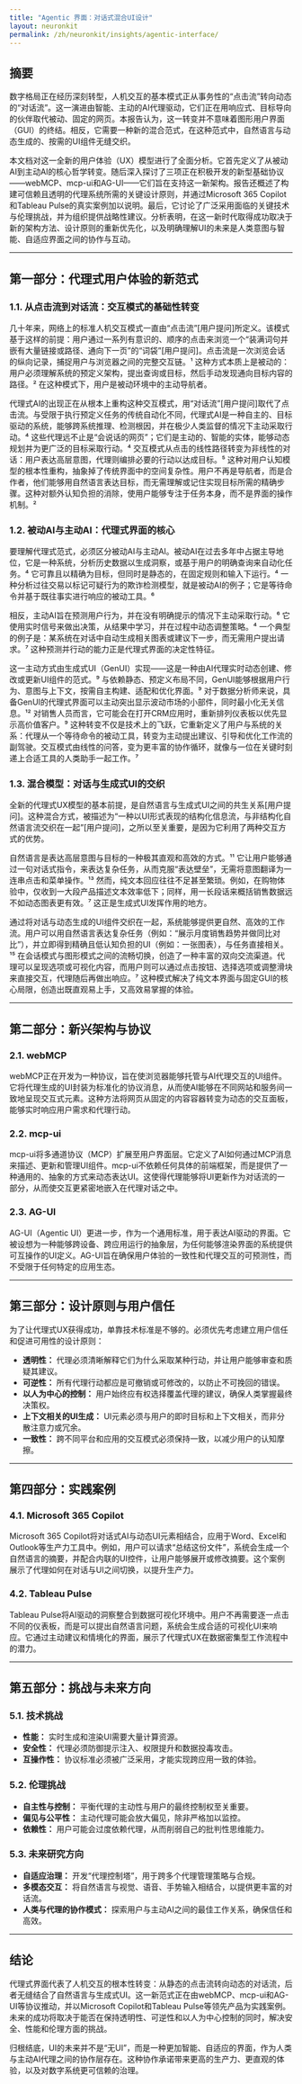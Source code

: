 ```yaml
---
title: "Agentic 界面：对话式混合UI设计"
layout: neuronkit
permalink: /zh/neuronkit/insights/agentic-interface/
---
```



## **摘要**

数字格局正在经历深刻转型，人机交互的基本模式正从事务性的“点击流”转向动态的“对话流”。这一演进由智能、主动的AI代理驱动，它们正在用响应式、目标导向的伙伴取代被动、固定的网页。本报告认为，这一转变并不意味着图形用户界面（GUI）的终结。相反，它需要一种新的混合范式，在这种范式中，自然语言与动态生成的、按需的UI组件无缝交织。

本文档对这一全新的用户体验（UX）模型进行了全面分析。它首先定义了从被动AI到主动AI的核心哲学转变。随后深入探讨了三项正在积极开发的新型基础协议——webMCP、mcp-ui和AG-UI——它们旨在支持这一新架构。报告还概述了构建可信赖且透明的代理系统所需的关键设计原则，并通过Microsoft 365 Copilot和Tableau Pulse的真实案例加以说明。最后，它讨论了广泛采用面临的关键技术与伦理挑战，并为组织提供战略性建议。分析表明，在这一新时代取得成功取决于新的架构方法、设计原则的重新优先化，以及明确理解UI的未来是人类意图与智能、自适应界面之间的协作与互动。

---

## **第一部分：代理式用户体验的新范式**

### **1.1. 从点击流到对话流：交互模式的基础性转变**

几十年来，网络上的标准人机交互模式一直由“点击流”\[用户提问\]所定义。该模式基于这样的前提：用户通过一系列有意识的、顺序的点击来浏览一个“装满词句并嵌有大量链接或路径、通向下一页”的“词袋”\[用户提问\]。点击流是一次浏览会话的纵向记录，捕捉用户与浏览器之间的完整交互链。¹ 这种方式本质上是被动的：用户必须理解系统的预定义架构，提出查询或目标，然后手动发现通向目标内容的路径。² 在这种模式下，用户是被动环境中的主动导航者。

代理式AI的出现正在从根本上重构这种交互模式，用“对话流”\[用户提问\]取代了点击流。与受限于执行预定义任务的传统自动化不同，代理式AI是一种自主的、目标驱动的系统，能够跨系统推理、检测根因，并在极少人类监督的情况下主动采取行动。⁴ 这些代理远不止是“会说话的网页”；它们是主动的、智能的实体，能够动态规划并为更广泛的目标采取行动。⁴ 交互模式从点击的线性路径转变为非线性的对话：用户表达高层意图，代理则编排必要的行动以达成目标。⁵ 这种对用户认知模型的根本性重构，抽象掉了传统界面中的空间复杂性。用户不再是导航者，而是合作者，他们能够用自然语言表达目标，而无需理解或记住实现目标所需的精确步骤。这种对额外认知负担的消除，使用户能够专注于任务本身，而不是界面的操作机制。²

### **1.2. 被动AI与主动AI：代理式界面的核心**

要理解代理式范式，必须区分被动AI与主动AI。被动AI在过去多年中占据主导地位，它是一种系统，分析历史数据以生成洞察，或基于用户的明确查询来自动化任务。⁴ 它可靠且以精确为目标，但同时是静态的，在固定规则和输入下运行。⁴ 一种分析过往交易以标记可疑行为的欺诈检测模型，就是被动AI的例子；它是等待命令并基于既往事实进行响应的被动工具。⁶

相反，主动AI旨在预测用户行为，并在没有明确提示的情况下主动采取行动。⁶ 它使用实时信号来做出决策，从结果中学习，并在过程中动态调整策略。⁴ 一个典型的例子是：某系统在对话中自动生成相关图表或建议下一步，而无需用户提出请求。⁷ 这种预测并行动的能力正是代理式界面的决定性特征。

这一主动方式由生成式UI（GenUI）实现——这是一种由AI代理实时动态创建、修改或更新UI组件的范式。⁹ 与依赖静态、预定义布局不同，GenUI能够根据用户行为、意图与上下文，按需自主构建、适配和优化界面。⁹ 对于数据分析师来说，具备GenUI的代理式界面可以主动突出显示波动市场的小部件，同时最小化无关信息。¹² 对销售人员而言，它可能会在打开CRM应用时，重新排列仪表板以优先显示高价值客户。⁹ 这种转变不仅是技术上的飞跃，它重新定义了用户与系统的关系：代理从一个等待命令的被动工具，转变为主动提出建议、引导和优化工作流的副驾驶。交互模式由线性的问答，变为更丰富的协作循环，就像与一位在关键时刻递上合适工具的人类助手一起工作。⁷

### **1.3. 混合模型：对话与生成式UI的交织**

全新的代理式UX模型的基本前提，是自然语言与生成式UI之间的共生关系\[用户提问\]。这种混合方式，被描述为“一种以UI形式表现的结构化信息流，与非结构化自然语言流交织在一起”\[用户提问\]，之所以至关重要，是因为它利用了两种交互方式的优势。

自然语言是表达高层意图与目标的一种极其直观和高效的方式。¹¹ 它让用户能够通过一句对话式指令，来表达复杂任务，从而克服“表达壁垒”，无需将意图翻译为一连串点击和菜单操作。¹³ 然而，纯文本回应往往不足甚至繁琐。例如，在购物体验中，仅收到一大段产品描述文本效率低下；同样，用一长段话来概括销售数据远不如动态图表更有效。⁷ 这正是生成式UI发挥作用的地方。

通过将对话与动态生成的UI组件交织在一起，系统能够提供更自然、高效的工作流。用户可以用自然语言表达复杂任务（例如：“展示月度销售趋势并做同比对比”），并立即得到精确且低认知负担的UI（例如：一张图表），与任务直接相关。¹⁵ 在会话模式与图形模式之间的流畅切换，创造了一种丰富的双向交流渠道。代理可以呈现选项或可视化内容，而用户则可以通过点击按钮、选择选项或调整滑块来直接交互，代理随后再做出响应。⁷ 这种模式解决了纯文本界面与固定GUI的核心局限，创造出既直观易上手，又高效易掌握的体验。

---

## **第二部分：新兴架构与协议**

### **2.1. webMCP**

webMCP正在开发为一种协议，旨在使浏览器能够托管与AI代理交互的UI组件。它将代理生成的UI封装为标准化的协议消息，从而使AI能够在不同网站和服务间一致地呈现交互式元素。这种方法将网页从固定的内容容器转变为动态的交互面板，能够实时响应用户需求和代理行动。

### **2.2. mcp-ui**

mcp-ui将多通道协议（MCP）扩展至用户界面层。它定义了AI如何通过MCP消息来描述、更新和管理UI组件。mcp-ui不依赖任何具体的前端框架，而是提供了一种通用的、抽象的方式来动态表达UI。这使得代理能够将UI更新作为对话流的一部分，从而使交互更紧密地嵌入在代理对话之中。

### **2.3. AG-UI**

AG-UI（Agentic UI）更进一步，作为一个通用标准，用于表达AI驱动的界面。它被设想为一种能够跨设备、跨应用运行的抽象层，为任何能够渲染界面的系统提供可互操作的UI定义。AG-UI旨在确保用户体验的一致性和代理交互的可预测性，而不受限于任何特定的应用生态。

---

## **第三部分：设计原则与用户信任**

为了让代理式UX获得成功，单靠技术标准是不够的。必须优先考虑建立用户信任和促进可用性的设计原则：

- **透明性：** 代理必须清晰解释它们为什么采取某种行动，并让用户能够审查和质疑其建议。  
- **可逆性：** 所有代理行动都应是可撤销或可修改的，以防止不可挽回的错误。  
- **以人为中心的控制：** 用户始终应有权选择覆盖代理的建议，确保人类掌握最终决策权。  
- **上下文相关的UI生成：** UI元素必须与用户的即时目标和上下文相关，而非分散注意力或冗余。  
- **一致性：** 跨不同平台和应用的交互模式必须保持一致，以减少用户的认知摩擦。  

---

## **第四部分：实践案例**

### **4.1. Microsoft 365 Copilot**

Microsoft 365 Copilot将对话式AI与动态UI元素相结合，应用于Word、Excel和Outlook等生产力工具中。例如，用户可以请求“总结这份文件”，系统会生成一个自然语言的摘要，并配合内联的UI控件，让用户能够展开或修改摘要。这个案例展示了代理如何在对话与UI之间切换，以提升生产力。

### **4.2. Tableau Pulse**

Tableau Pulse将AI驱动的洞察整合到数据可视化环境中。用户不再需要逐一点击不同的仪表板，而是可以提出自然语言问题，系统会生成合适的可视化UI来响应。它通过主动建议和情境化的界面，展示了代理式UX在数据密集型工作流程中的潜力。

---

## **第五部分：挑战与未来方向**

### **5.1. 技术挑战**

- **性能：** 实时生成和渲染UI需要大量计算资源。  
- **安全性：** 代理必须防御提示注入、权限提升和数据投毒攻击。  
- **互操作性：** 协议标准必须被广泛采用，才能实现跨应用一致的体验。  

### **5.2. 伦理挑战**

- **自主性与控制：** 平衡代理的主动性与用户的最终控制权至关重要。  
- **偏见与公平性：** 主动代理可能会放大偏见，除非严格加以监控。  
- **依赖性：** 用户可能会过度依赖代理，从而削弱自己的批判性思维能力。  

### **5.3. 未来研究方向**

- **自适应治理：** 开发“代理控制塔”，用于跨多个代理管理策略与合规。  
- **多模态交互：** 将自然语言与视觉、语音、手势输入相结合，以提供更丰富的对话流。  
- **人类与代理的协作模式：** 探索用户与主动AI之间的最佳工作关系，确保信任和高效。  

---

## **结论**

代理式界面代表了人机交互的根本性转变：从静态的点击流转向动态的对话流，后者无缝结合了自然语言与生成式UI。这一新范式正在由webMCP、mcp-ui和AG-UI等协议推动，并以Microsoft Copilot和Tableau Pulse等领先产品为实践案例。未来的成功将取决于能否在保持透明性、可逆性和以人为中心控制的同时，解决安全、性能和伦理方面的挑战。

归根结底，UI的未来并不是“无UI”，而是一种更加智能、自适应的界面，作为人类与主动AI代理之间的协作层存在。这种协作承诺带来更高的生产力、更直观的体验，以及对数字系统更可信赖的治理。

